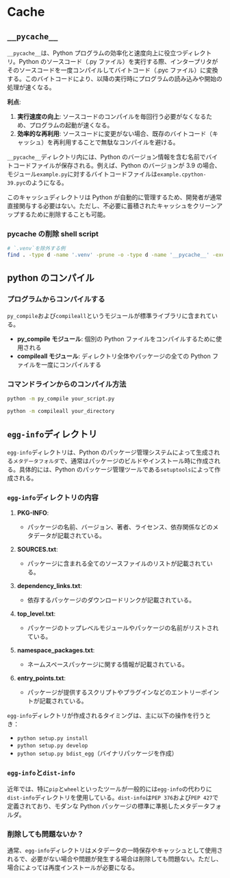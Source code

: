 # Cache

## `__pycache__`

`__pycache__`は、Python プログラムの効率化と速度向上に役立つディレクトリ。Python のソースコード（.py ファイル）を実行する際、インタープリタがそのソースコードを一度コンパイルしてバイトコード（.pyc ファイル）に変換する。このバイトコードにより、以降の実行時にプログラムの読み込みや開始の処理が速くなる。

**利点**:

1. **実行速度の向上**: ソースコードのコンパイルを毎回行う必要がなくなるため、プログラムの起動が速くなる。
2. **効率的な再利用**: ソースコードに変更がない場合、既存のバイトコード（キャッシュ）を再利用することで無駄なコンパイルを避ける。

`__pycache__`ディレクトリ内には、Python のバージョン情報を含む名前でバイトコードファイルが保存される。例えば、Python のバージョンが 3.9 の場合、モジュール`example.py`に対するバイトコードファイルは`example.cpython-39.pyc`のようになる。

このキャッシュディレクトリは Python が自動的に管理するため、開発者が通常直接関与する必要はない。ただし、不必要に蓄積されたキャッシュをクリーンアップするために削除することも可能。

### pycache の削除 shell script

```sh
# `.venv`を除外する例
find . -type d -name '.venv' -prune -o -type d -name '__pycache__' -exec rm -r {} + -print
```

## python のコンパイル

### プログラムからコンパイルする

`py_compile`および`compileall`というモジュールが標準ライブラリに含まれている。

- **py_compile モジュール**: 個別の Python ファイルをコンパイルするために使用される
- **compileall モジュール**: ディレクトリ全体やパッケージの全ての Python ファイルを一度にコンパイルする

### コマンドラインからのコンパイル方法

```sh
python -m py_compile your_script.py

python -m compileall your_directory
```

## `egg-info`ディレクトリ

`egg-info`ディレクトリは、Python のパッケージ管理システムによって生成される`メタデータフォルダ`で、通常はパッケージのビルドやインストール時に作成される。具体的には、Python のパッケージ管理ツールである`setuptools`によって作成される。

### `egg-info`ディレクトリの内容

1. **PKG-INFO**:
   - パッケージの名前、バージョン、著者、ライセンス、依存関係などのメタデータが記載されている。
2. **SOURCES.txt**:
   - パッケージに含まれる全てのソースファイルのリストが記載されている。
3. **dependency_links.txt**:
   - 依存するパッケージのダウンロードリンクが記載されている。
4. **top_level.txt**:
   - パッケージのトップレベルモジュールやパッケージの名前がリストされている。
5. **namespace_packages.txt**:

   - ネームスペースパッケージに関する情報が記載されている。

6. **entry_points.txt**:
   - パッケージが提供するスクリプトやプラグインなどのエントリーポイントが記載されている。

`egg-info`ディレクトリが作成されるタイミングは、主に以下の操作を行うとき：

- `python setup.py install`
- `python setup.py develop`
- `python setup.py bdist_egg`（バイナリパッケージを作成）

### `egg-info`と`dist-info`

近年では、特に`pip`と`wheel`といったツールが一般的には`egg-info`の代わりに`dist-info`ディレクトリを使用している。`dist-info`は`PEP 376`および`PEP 427`で定義されており、モダンな Python パッケージの標準に準拠したメタデータフォルダ。

### 削除しても問題ないか？

通常、`egg-info`ディレクトリはメタデータの一時保存やキャッシュとして使用されるで、必要がない場合や問題が発生する場合は削除しても問題ない。ただし、場合によっては再度インストールが必要になる。

